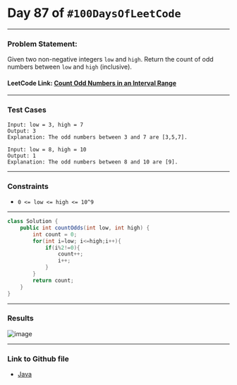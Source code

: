 # Day 87 of `#100DaysOfLeetCode`

___
### Problem Statement:  
Given two non-negative integers `low` and `high`. Return the count of odd numbers between `low` and `high` (inclusive).


#### LeetCode Link: [Count Odd Numbers in an Interval Range](https://leetcode.com/problems/count-odd-numbers-in-an-interval-range/description/?envType=study-plan-v2&envId=programming-skills)
___


### Test Cases
```
Input: low = 3, high = 7
Output: 3
Explanation: The odd numbers between 3 and 7 are [3,5,7].
```
```
Input: low = 8, high = 10
Output: 1
Explanation: The odd numbers between 8 and 10 are [9].
```
___

### Constraints 
* `0 <= low <= high <= 10^9`

___
```java
class Solution {
    public int countOdds(int low, int high) {
        int count = 0;
        for(int i=low; i<=high;i++){
            if(i%2!=0){
                count++;
                i++;
            }
        }
        return count;
    }
}
```
___
### Results
![image](https://github.com/studentdevelops/100DaysOfLeetCode/assets/31382363/d8357f2c-7dce-4492-b50e-142d9e27d747)

___

### Link to Github file  
* [Java](https://github.com/studentdevelops/100DaysOfLeetCode/blob/dc69744fbb1b4af3d120b003c9bb19d9d25d3f04/Day86_Matrix_Diagonal_Sum/code.java)
